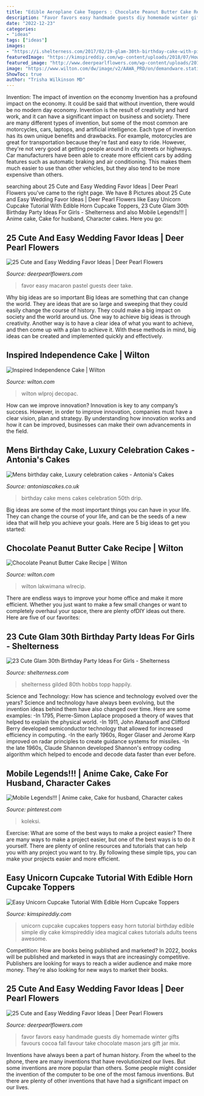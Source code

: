 ```yaml
---
title: "Edible Aeroplane Cake Toppers : Chocolate Peanut Butter Cake Recipe"
description: "Favor favors easy handmade guests diy homemade winter gifts favours cocoa fall favour take chocolate mason jars gift jar mix"
date: "2022-12-23"
categories:
- "ideas"
tags: ["ideas"]
images:
- "https://i.shelterness.com/2017/02/19-glam-30th-birthday-cake-with-pink-ribbon-and-a-gilded-topper.jpg"
featuredImage: "https://kimspireddiy.com/wp-content/uploads/2018/07/How-to-make-Easy-Unicorn-Cupcake-Tutorial-With-Edible-Horn-Cupcake-Toppers__.jpg"
featured_image: "http://www.deerpearlflowers.com/wp-content/uploads/2015/05/pastel-macaron-wedding-favor-ideas.jpg"
image: "https://www.wilton.com/dw/image/v2/AAWA_PRD/on/demandware.static/-/Sites-wilton-project-master/default/dwf8b3091b/images/project/WLPROJ-8121/Inspired-Independence-Easy-Layers-Cake.jpg?sw=1440&amp;sh=750&amp;sm=fit"
ShowToc: true
author: "Trisha Wilkinson MD"
---
```



Invention: The impact of invention on the economy
Invention has a profound impact on the economy. It could be said that without invention, there would be no modern day economy. Invention is the result of creativity and hard work, and it can have a significant impact on business and society. There are many different types of invention, but some of the most common are motorcycles, cars, laptops, and artificial intelligence. Each type of invention has its own unique benefits and drawbacks. For example, motorcycles are great for transportation because they're fast and easy to ride. However, they're not very good at getting people around in city streets or highways. Car manufacturers have been able to create more efficient cars by adding features such as automatic braking and air conditioning. This makes them much easier to use than other vehicles, but they also tend to be more expensive than others.

	

		
searching about 25 Cute and Easy Wedding Favor Ideas | Deer Pearl Flowers you've came to the right page. We have 8 Pictures about 25 Cute and Easy Wedding Favor Ideas | Deer Pearl Flowers like Easy Unicorn Cupcake Tutorial With Edible Horn Cupcake Toppers, 23 Cute Glam 30th Birthday Party Ideas For Girls - Shelterness and also Mobile Legends!!! | Anime cake, Cake for husband, Character cakes. Here you go:
		
    
## 25 Cute And Easy Wedding Favor Ideas | Deer Pearl Flowers

<img loading=lazy src="http://www.deerpearlflowers.com/wp-content/uploads/2015/05/pastel-macaron-wedding-favor-ideas.jpg" onerror="this.onerror=null;this.src='https://tse4.mm.bing.net/th?id=OIP.GFLoe6p0uObv1GfzFUGE7gHaLH&amp;pid=15.1';" alt="25 Cute and Easy Wedding Favor Ideas | Deer Pearl Flowers">

_Source: deerpearlflowers.com_

>favor easy macaron pastel guests deer take. 

	

Why big ideas are so important
Big Ideas are something that can change the world. They are ideas that are so large and sweeping that they could easily change the course of history. They could make a big impact on society and the world around us. One way to achieve big ideas is through creativity. Another way is to have a clear idea of what you want to achieve, and then come up with a plan to achieve it. With these methods in mind, big ideas can be created and implemented quickly and effectively.

    
## Inspired Independence Cake | Wilton

<img loading=lazy src="https://www.wilton.com/dw/image/v2/AAWA_PRD/on/demandware.static/-/Sites-wilton-project-master/default/dwf8b3091b/images/project/WLPROJ-8121/Inspired-Independence-Easy-Layers-Cake.jpg?sw=1440&amp;sh=750&amp;sm=fit" onerror="this.onerror=null;this.src='https://tse1.mm.bing.net/th?id=OIP.dik6TLkg8_wBX7V2beiu5AHaHa&amp;pid=15.1';" alt="Inspired Independence Cake | Wilton">

_Source: wilton.com_

>wilton wlproj decopac. 

	

How can we improve innovation?
Innovation is key to any company’s success. However, in order to improve innovation, companies must have a clear vision, plan and strategy. By understanding how innovation works and how it can be improved, businesses can make their own advancements in the field.

    
## Mens Birthday Cake, Luxury Celebration Cakes - Antonia&#039;s Cakes

<img loading=lazy src="https://antoniascakes.co.uk/wp-content/uploads/2018/09/gold-white-50th.png" onerror="this.onerror=null;this.src='https://tse2.mm.bing.net/th?id=OIP.58EPxWXf-eX_C9IPYwyIGwHaL3&amp;pid=15.1';" alt="Mens birthday cake, Luxury celebration cakes - Antonia&#039;s Cakes">

_Source: antoniascakes.co.uk_

>birthday cake mens cakes celebration 50th drip. 

	

Big ideas are some of the most important things you can have in your life. They can change the course of your life, and can be the seeds of a new idea that will help you achieve your goals. Here are 5 big ideas to get you started: 

    
## Chocolate Peanut Butter Cake Recipe | Wilton

<img loading=lazy src="https://www.wilton.com/dw/image/v2/AAWA_PRD/on/demandware.static/-/Sites-wilton-project-master/default/dweb7071d7/images/project/WLRECIP-798/BeUlBiHh25738-9.jpg?sw=1440&amp;sh=750&amp;sm=fit" onerror="this.onerror=null;this.src='https://tse1.mm.bing.net/th?id=OIP.jV665vD249eBQfbeE7KJ8AHaHa&amp;pid=15.1';" alt="Chocolate Peanut Butter Cake Recipe | Wilton">

_Source: wilton.com_

>wilton lakwimana wlrecip. 

	

There are endless ways to improve your home office and make it more efficient. Whether you just want to make a few small changes or want to completely overhaul your space, there are plenty ofDIY ideas out there. Here are five of our favorites: 

    
## 23 Cute Glam 30th Birthday Party Ideas For Girls - Shelterness

<img loading=lazy src="https://i.shelterness.com/2017/02/19-glam-30th-birthday-cake-with-pink-ribbon-and-a-gilded-topper.jpg" onerror="this.onerror=null;this.src='https://tse1.mm.bing.net/th?id=OIP.aRbAGTUHJq__sAAjMxbGYAHaNc&amp;pid=15.1';" alt="23 Cute Glam 30th Birthday Party Ideas For Girls - Shelterness">

_Source: shelterness.com_

>shelterness gilded 80th hobbs topp happily. 

	

Science and Technology: How has science and technology evolved over the years?
Science and technology have always been evolving, but the invention ideas behind them have also changed over time. Here are some examples: 
-In 1795, Pierre-Simon Laplace proposed a theory of waves that helped to explain the physical world. 
-In 1911, John Atanasoff and Clifford Berry developed semiconductor technology that allowed for increased efficiency in computing. 
-In the early 1960s, Roger Glaser and Jerome Karp improved on radar principles to create guidance systems for missiles.
-In the late 1960s, Claude Shannon developed Shannon's entropy coding algorithm which helped to encode and decode data faster than ever before.

    
## Mobile Legends!!! | Anime Cake, Cake For Husband, Character Cakes

<img loading=lazy src="https://i.pinimg.com/736x/34/30/1b/34301b0f22737383a590c0d703423da6.jpg" onerror="this.onerror=null;this.src='https://tse2.mm.bing.net/th?id=OIP.f4RjVwozd10CpsDYUSk8AQHaJ3&amp;pid=15.1';" alt="Mobile Legends!!! | Anime cake, Cake for husband, Character cakes">

_Source: pinterest.com_

>koleksi. 

	

Exercise: What are some of the best ways to make a project easier?
There are many ways to make a project easier, but one of the best ways is to do it yourself. There are plenty of online resources and tutorials that can help you with any project you want to try. By following these simple tips, you can make your projects easier and more efficient.

    
## Easy Unicorn Cupcake Tutorial With Edible Horn Cupcake Toppers

<img loading=lazy src="https://kimspireddiy.com/wp-content/uploads/2018/07/How-to-make-Easy-Unicorn-Cupcake-Tutorial-With-Edible-Horn-Cupcake-Toppers__.jpg" onerror="this.onerror=null;this.src='https://tse3.mm.bing.net/th?id=OIP.ifstCa-JEGxAyBXKbC682QHaLH&amp;pid=15.1';" alt="Easy Unicorn Cupcake Tutorial With Edible Horn Cupcake Toppers">

_Source: kimspireddiy.com_

>unicorn cupcake cupcakes toppers easy horn tutorial birthday edible simple diy cake kimspireddiy idea magical cakes tutorials adults teens awesome. 

	

Competition: How are books being published and marketed?
In 2022, books will be published and marketed in ways that are increasingly competitive. Publishers are looking for ways to reach a wider audience and make more money. They're also looking for new ways to market their books.

    
## 25 Cute And Easy Wedding Favor Ideas | Deer Pearl Flowers

<img loading=lazy src="http://www.deerpearlflowers.com/wp-content/uploads/2015/05/Handmade-hot-cocoa-wedding-favors.jpg" onerror="this.onerror=null;this.src='https://tse1.mm.bing.net/th?id=OIP.KqYpLHE6bi2R83ow_1Ho7QHaLH&amp;pid=15.1';" alt="25 Cute and Easy Wedding Favor Ideas | Deer Pearl Flowers">

_Source: deerpearlflowers.com_

>favor favors easy handmade guests diy homemade winter gifts favours cocoa fall favour take chocolate mason jars gift jar mix. 

	

Inventions have always been a part of human history. From the wheel to the phone, there are many inventions that have revolutionized our lives. But some inventions are more popular than others. Some people might consider the invention of the computer to be one of the most famous inventions. But there are plenty of other inventions that have had a significant impact on our lives.

